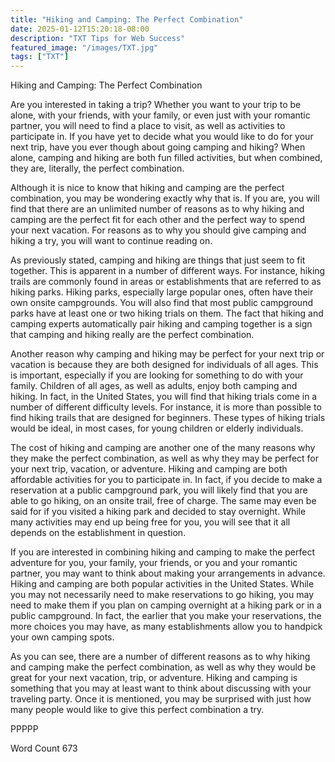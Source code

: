 ```yaml
---
title: "Hiking and Camping: The Perfect Combination"
date: 2025-01-12T15:20:18-08:00
description: "TXT Tips for Web Success"
featured_image: "/images/TXT.jpg"
tags: ["TXT"]
---
```


Hiking and Camping: The Perfect Combination

Are you interested in taking a trip?  Whether you want to your trip to be alone, with your friends, with your family, or even just with your romantic partner, you will need to find a place to visit, as well as activities to participate in.  If you have yet to decide what you would like to do for your next trip, have you ever though about going camping and hiking?  When alone, camping and hiking are both fun filled activities, but when combined, they are, literally, the perfect combination.

Although it is nice to know that hiking and camping are the perfect combination, you may be wondering exactly why that is.  If you are, you will find that there are an unlimited number of reasons as to why hiking and camping are the perfect fit for each other and the perfect way to spend your next vacation.  For reasons as to why you should give camping and hiking a try, you will want to continue reading on.

As previously stated, camping and hiking are things that just seem to fit together.  This is apparent in a number of different ways. For instance, hiking trails are commonly found in areas or establishments that are referred to as hiking parks.  Hiking parks, especially large popular ones, often have their own onsite campgrounds.  You will also find that most public campground parks have at least one or two hiking trials on them.  The fact that hiking and camping experts automatically pair hiking and camping together is a sign that camping and hiking really are the perfect combination.

Another reason why camping and hiking may be perfect for your next trip or vacation is because they are both designed for individuals of all ages.  This is important, especially if you are looking for something to do with your family. Children of all ages, as well as adults, enjoy both camping and hiking. In fact, in the United States, you will find that hiking trials come in a number of different difficulty levels.  For instance, it is more than possible to find hiking trails that are designed for beginners.  These types of hiking trials would be ideal, in most cases, for young children or elderly individuals.  

The cost of hiking and camping are another one of the many reasons why they make the perfect combination, as well as why they may be perfect for your next trip, vacation, or adventure.  Hiking and camping are both affordable activities for you to participate in.  In fact, if you decide to make a reservation at a public campground park, you will likely find that you are able to go hiking, on an onsite trail, free of charge. The same may even be said for if you visited a hiking park and decided to stay overnight.  While many activities may end up being free for you, you will see that it all depends on the establishment in question.

If you are interested in combining hiking and camping to make the perfect adventure for you, your family, your friends, or you and your romantic partner, you may want to think about making your arrangements in advance.  Hiking and camping are both popular activities in the United States. While you may not necessarily need to make reservations to go hiking, you may need to make them if you plan on camping overnight at a hiking park or in a public campground.  In fact, the earlier that you make your reservations, the more choices you may have, as many establishments allow you to handpick your own camping spots.

As you can see, there are a number of different reasons as to why hiking and camping make the perfect combination, as well as why they would be great for your next vacation, trip, or adventure. Hiking and camping is something that you may at least want to think about discussing with your traveling party.  Once it is mentioned, you may be surprised with just how many people would like to give this perfect combination a try.

PPPPP

Word Count 673

